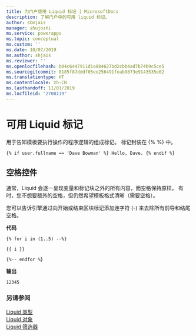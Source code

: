 ```yaml
---
title: 为门户使用 Liquid 标记 | MicrosoftDocs
description: 了解门户中的可用 liquid 标记。
author: sbmjais
manager: shujoshi
ms.service: powerapps
ms.topic: conceptual
ms.custom: ''
ms.date: 10/07/2019
ms.author: shjais
ms.reviewer: ''
ms.openlocfilehash: b04c6447911d1a884627bd2cbb4ad7b74b9c5ce5
ms.sourcegitcommit: 8185f87dddf05ee256491feab9873e9143535e02
ms.translationtype: HT
ms.contentlocale: zh-CN
ms.lasthandoff: 11/01/2019
ms.locfileid: "2708119"
---
```

# <a name="available-liquid-tags"></a>可用 Liquid 标记

用于告知模板要执行操作的程序逻辑的组成标记。 标记封装在 {% %} 中。

```
{% if user.fullname == 'Dave Bowman' %} Hello, Dave. {% endif %}
```

## <a name="whitespace-control"></a>空格控件

通常，Liquid 会逐一呈现变量和标记块之外的所有内容，而空格保持原样。 有时，您不想要额外的空格，但仍然希望模板格式清晰（需要空格）。

您可以告诉引擎通过向开始或结束区块标记添加连字符 (-) 来去除所有前导和结尾空格。

**代码**

```
{% for i in (1..5) --%}

{{ i }}

{%-- endfor %}
```

**输出**

```
12345
```
### <a name="see-also"></a>另请参阅

[Liquid 类型](liquid-types.md)  
[Liquid 对象](liquid-objects.md)  
[Liquid 筛选器](liquid-filters.md) 
